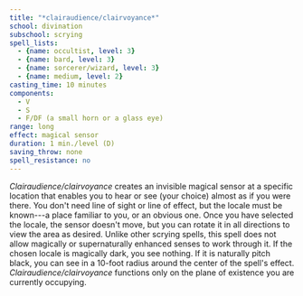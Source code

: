```yaml
---
title: "*clairaudience/clairvoyance*"
school: divination
subschool: scrying
spell_lists:
  - {name: occultist, level: 3}
  - {name: bard, level: 3}
  - {name: sorcerer/wizard, level: 3}
  - {name: medium, level: 2}
casting_time: 10 minutes
components:
  - V
  - S
  - F/DF (a small horn or a glass eye)
range: long
effect: magical sensor
duration: 1 min./level (D)
saving_throw: none
spell_resistance: no
---
```


*Clairaudience/clairvoyance* creates an invisible magical sensor at
a specific location that enables you to hear or see (your choice) almost as if you were there. You don't need line of sight or line of effect, but the locale must be known---a place familiar to you, or an obvious one. Once you have selected the locale, the sensor doesn't move, but you can rotate it in all directions to view the area as desired. Unlike other scrying spells, this spell does not allow magically or supernaturally enhanced senses to work through it. If the chosen locale is magically dark, you see nothing. If it is naturally pitch black, you can see in a 10-foot radius around the center of the spell's effect. *Clairaudience/clairvoyance* functions only on the plane of existence you are currently occupying.

